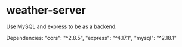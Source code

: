 # weather-server

Use MySQL and express to be as a backend.

Dependencies:
"cors": "^2.8.5",
"express": "^4.17.1",
"mysql": "^2.18.1"

